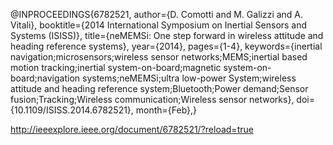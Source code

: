 @INPROCEEDINGS{6782521,
author={D. Comotti and M. Galizzi and A. Vitali},
booktitle={2014 International Symposium on Inertial Sensors and Systems (ISISS)},
title={neMEMSi: One step forward in wireless attitude and heading reference systems},
year={2014},
pages={1-4},
keywords={inertial navigation;microsensors;wireless sensor networks;MEMS;inertial based motion tracking;inertial system-on-board;magnetic system-on-board;navigation systems;neMEMSi;ultra low-power System;wireless attitude and heading reference system;Bluetooth;Power demand;Sensor fusion;Tracking;Wireless communication;Wireless sensor networks},
doi={10.1109/ISISS.2014.6782521},
month={Feb},}


http://ieeexplore.ieee.org/document/6782521/?reload=true
